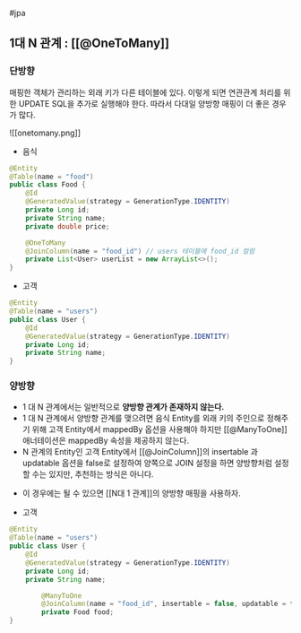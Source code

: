 #jpa 

## 1대 N 관계 : [[@OneToMany]]

### 단방향
매핑한 객체가 관리하는 외래 키가 다른 테이블에 있다. 이렇게 되면 연관관계 처리를 위한 UPDATE SQL을 추가로 실행해야 한다. 따라서 다대일 양방향 매핑이 더 좋은 경우가 많다.

![[onetomany.png]]

+ 음식

```java
@Entity
@Table(name = "food")
public class Food {
    @Id
    @GeneratedValue(strategy = GenerationType.IDENTITY)
    private Long id;
    private String name;
    private double price;

    @OneToMany
    @JoinColumn(name = "food_id") // users 테이블에 food_id 컬럼
    private List<User> userList = new ArrayList<>();
}
```

+ 고객

```java
@Entity
@Table(name = "users")
public class User {
    @Id
    @GeneratedValue(strategy = GenerationType.IDENTITY)
    private Long id;
    private String name;
}
```



### 양방향
- 1 대 N 관계에서는 일반적으로 **양방향 관계가 존재하지 않는다.**
- 1 대 N 관계에서 양방향 관계를 맺으려면 음식 Entity를 외래 키의 주인으로 정해주기 위해 고객 Entity에서 mappedBy 옵션을 사용해야 하지만 [[@ManyToOne]] 애너테이션은 mappedBy 속성을 제공하지 않는다.
- N 관계의 Entity인 고객 Entity에서 [[@JoinColumn]]의 insertable 과 updatable 옵션을 false로 설정하여 양쪽으로 JOIN 설정을 하면 양방향처럼 설정할 수는 있지만, 추천하는 방식은 아니다.
+ 이 경우에는 될 수 있으면 [[N대 1 관계]]의 양방향 매핑을 사용하자.

+ 고객

```java
@Entity
@Table(name = "users")
public class User {
    @Id
    @GeneratedValue(strategy = GenerationType.IDENTITY)
    private Long id;
    private String name;

		@ManyToOne
		@JoinColumn(name = "food_id", insertable = false, updatable = false)
		private Food food;
}
```
